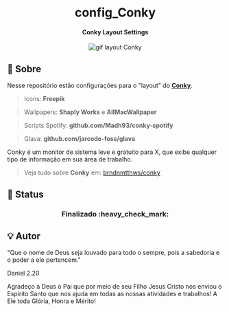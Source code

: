 <h1 align="center">
        config_Conky
</h1>

<h4 align="center">
  Conky Layout Settings
</h4>

<p align="center">
	<img alt="gif layout Conky" src="https://res.cloudinary.com/dfph6kr4e/image/upload/v1677532846/gif_Conky_xmq9xr.gif">
</p>

## :memo: Sobre

Nesse repositório estão configurações para o "layout" do [**Conky**](https://github.com/brndnmtthws/conky/wiki/Configs).

> Icons: **Freepik**

> Wallpapers: **Shaply Works** e **AllMacWallpaper**

> Scripts Spotify: **github.com/Madh93/conky-spotify**

> Glava: **github.com/jarcode-foss/glava**

Conky é um monitor de sistema leve e gratuito para X, que exibe qualquer tipo de informação em sua área de trabalho.

> Veja tudo sobre **Conky** em: [brndnmtthws/conky](https://github.com/brndnmtthws/conky)

## :mag_right: Status


<h3 align="center"> 
	Finalizado :heavy_check_mark:
</h3>

## :bulb: Autor

"Que o nome de Deus seja louvado para todo o sempre, pois a sabedoria e o poder a ele pertencem."

Daniel 2.20


Agradeço a Deus o Pai que por meio de seu Filho Jesus Cristo nos enviou o Espírito Santo que nos ajuda em todas as nossas atividades e trabalhos!
A Ele toda Glória, Honra e Mérito!
